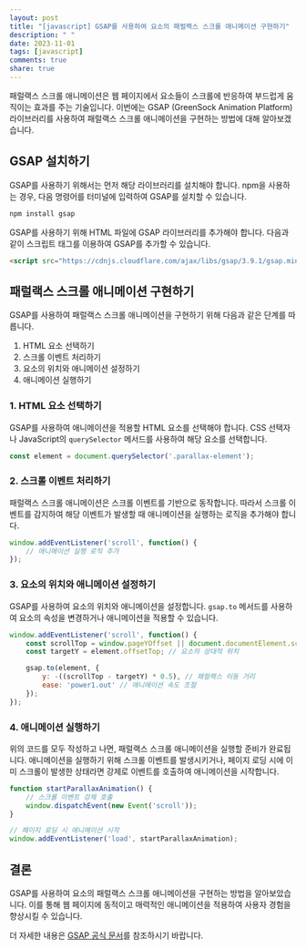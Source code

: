 ```yaml
---
layout: post
title: "[javascript] GSAP를 사용하여 요소의 패럴랙스 스크롤 애니메이션 구현하기"
description: " "
date: 2023-11-01
tags: [javascript]
comments: true
share: true
---
```


패럴랙스 스크롤 애니메이션은 웹 페이지에서 요소들이 스크롤에 반응하여 부드럽게 움직이는 효과를 주는 기술입니다. 이번에는 GSAP (GreenSock Animation Platform) 라이브러리를 사용하여 패럴랙스 스크롤 애니메이션을 구현하는 방법에 대해 알아보겠습니다.

## GSAP 설치하기

GSAP를 사용하기 위해서는 먼저 해당 라이브러리를 설치해야 합니다. npm을 사용하는 경우, 다음 명령어를 터미널에 입력하여 GSAP를 설치할 수 있습니다.

```bash
npm install gsap
```

GSAP를 사용하기 위해 HTML 파일에 GSAP 라이브러리를 추가해야 합니다. 다음과 같이 스크립트 태그를 이용하여 GSAP를 추가할 수 있습니다.

```html
<script src="https://cdnjs.cloudflare.com/ajax/libs/gsap/3.9.1/gsap.min.js"></script>
```

## 패럴랙스 스크롤 애니메이션 구현하기

GSAP를 사용하여 패럴랙스 스크롤 애니메이션을 구현하기 위해 다음과 같은 단계를 따릅니다.

1. HTML 요소 선택하기
2. 스크롤 이벤트 처리하기
3. 요소의 위치와 애니메이션 설정하기
4. 애니메이션 실행하기

### 1. HTML 요소 선택하기

GSAP를 사용하여 애니메이션을 적용할 HTML 요소를 선택해야 합니다. CSS 선택자나 JavaScript의 `querySelector` 메서드를 사용하여 해당 요소를 선택합니다.

```javascript
const element = document.querySelector('.parallax-element');
```

### 2. 스크롤 이벤트 처리하기

패럴랙스 스크롤 애니메이션은 스크롤 이벤트를 기반으로 동작합니다. 따라서 스크롤 이벤트를 감지하여 해당 이벤트가 발생할 때 애니메이션을 실행하는 로직을 추가해야 합니다.

```javascript
window.addEventListener('scroll', function() {
    // 애니메이션 실행 로직 추가
});
```

### 3. 요소의 위치와 애니메이션 설정하기

GSAP를 사용하여 요소의 위치와 애니메이션을 설정합니다. `gsap.to` 메서드를 사용하여 요소의 속성을 변경하거나 애니메이션을 적용할 수 있습니다.

```javascript
window.addEventListener('scroll', function() {
    const scrollTop = window.pageYOffset || document.documentElement.scrollTop;
    const targetY = element.offsetTop; // 요소의 상대적 위치

    gsap.to(element, {
        y: -((scrollTop - targetY) * 0.5), // 패럴랙스 이동 거리
        ease: 'power1.out' // 애니메이션 속도 조절
    });
});
```

### 4. 애니메이션 실행하기

위의 코드를 모두 작성하고 나면, 패럴랙스 스크롤 애니메이션을 실행할 준비가 완료됩니다. 애니메이션을 실행하기 위해 스크롤 이벤트를 발생시키거나, 페이지 로딩 시에 이미 스크롤이 발생한 상태라면 강제로 이벤트를 호출하여 애니메이션을 시작합니다.

```javascript
function startParallaxAnimation() {
    // 스크롤 이벤트 강제 호출
    window.dispatchEvent(new Event('scroll'));
}

// 페이지 로딩 시 애니메이션 시작
window.addEventListener('load', startParallaxAnimation);
```

## 결론

GSAP를 사용하여 요소의 패럴랙스 스크롤 애니메이션을 구현하는 방법을 알아보았습니다. 이를 통해 웹 페이지에 동적이고 매력적인 애니메이션을 적용하여 사용자 경험을 향상시킬 수 있습니다.

더 자세한 내용은 [GSAP 공식 문서](https://greensock.com/docs/v3)를 참조하시기 바랍니다.